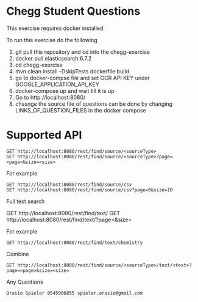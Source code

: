 # Chegg Student Questions

This exercise requires docker installed

To run this exercise do the following


1. git pull this repository and cd into the chegg-exercise 
2. docker pull elasticsearch:6.7.2
3. cd chegg-exercise
4. mvn clean install -DskipTests dockerfile:build 
5. go to docker-compse file and set OCR API KEY under GOOGLE_APPLICATION_API_KEY
6. docker-compose up and wait till it is up
7. Go to http://localhost:8080/ 
8. chasnge the source file of questions can be done by changing LINKS_OF_QUESTION_FILES in the docker compose


# Supported API

    GET http://localhost:8080/rest/find/source/<sourceType>
    GET http://localhost:8080/rest/find/source/<sourceType>?page=<page>&size=<size>

For example
 
    GET http://localhost:8080/rest/find/source/csv
    GET http://localhost:8080/rest/find/source/csv?page=0&size=10

Full text search


GET http://localhost:8080/rest/find/text/<text>
GET http://localhost:8080/rest/find/text/<text>?page=<page>&size=<size>


For example

    GET http://localhost:8080/rest/find/text/chemistry


Combine

    GET http://localhost:8080/rest/find/source/<sourceType>/text/<text>?page=<page>&size=<size>
    
    
    
Any Questions 

    Orasio Spieler 0545900855 spieler.orasio@gmail.com 
